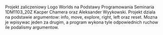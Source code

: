 Projekt zaliczeniowy Logo Worlds na Podstawy Programowania Seminaria 1DM1103_20Z Kacper Chamera oraz Aleksander Wyykowski.
Projekt dziala na podstawie argumentow: info, move, explore, right, left oraz reset. Mozna je wpisywac jeden za drugim, a program wykona tyle odpowiednich ruchow ile podalismy argumentow.
